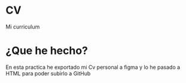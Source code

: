 # CV
Mi curriculum

# ¿Que he hecho?
En esta practica he exportado mi Cv personal a figma y lo he pasado a HTML para poder subirlo a GitHub
